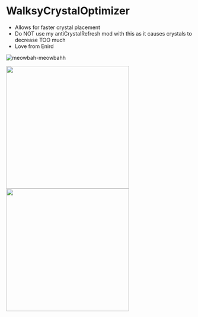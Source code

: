 # WalksyCrystalOptimizer
+ Allows for faster crystal placement
+ Do NOT use my antiCrystalRefresh mod with this as it causes crystals to decrease TOO much
+ Love from Enird

![meowbah-meowbahh](https://github.com/Walksy/WalksyCrystalOptimizer/assets/69202220/00cf00a2-757c-471e-bad6-4ed8620c01e4)


<p align="left">
	<img width=331 src="github/Review12.png" /> 
	<img width=331 src="github/Review2.png" />
</p>



  

